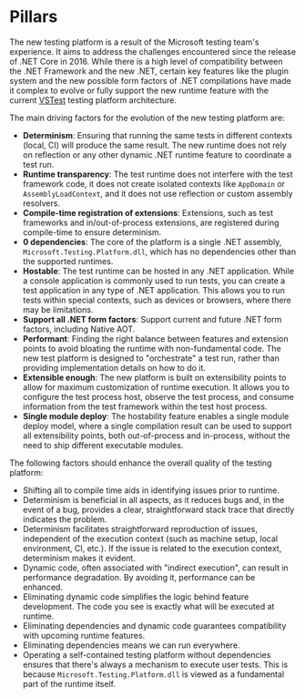 # Pillars

The new testing platform is a result of the Microsoft testing team's experience. It aims to address the challenges encountered since the release of .NET Core in 2016. While there is a high level of compatibility between the .NET Framework and the new .NET, certain key features like the plugin system and the new possible form factors of .NET compilations have made it complex to evolve or fully support the new runtime feature with the current [VSTest](https://github.com/microsoft/vstest) testing platform architecture.

The main driving factors for the evolution of the new testing platform are:

* **Determinism**: Ensuring that running the same tests in different contexts (local, CI) will produce the same result. The new runtime does not rely on reflection or any other dynamic .NET runtime feature to coordinate a test run.
* **Runtime transparency**: The test runtime does not interfere with the test framework code, it does not create isolated contexts like `AppDomain` or `AssemblyLoadContext`, and it does not use reflection or custom assembly resolvers.
* **Compile-time registration of extensions**: Extensions, such as test frameworks and in/out-of-process extensions, are registered during compile-time to ensure determinism.
* **0 dependencies**: The core of the platform is a single .NET assembly, `Microsoft.Testing.Platform.dll`, which has no dependencies other than the supported runtimes.
* **Hostable**: The test runtime can be hosted in any .NET application. While a console application is commonly used to run tests, you can create a test application in any type of .NET application. This allows you to run tests within special contexts, such as devices or browsers, where there may be limitations.
* **Support all .NET form factors**: Support current and future .NET form factors, including Native AOT.
* **Performant**: Finding the right balance between features and extension points to avoid bloating the runtime with non-fundamental code. The new test platform is designed to "orchestrate" a test run, rather than providing implementation details on how to do it.
* **Extensible enough**: The new platform is built on extensibility points to allow for maximum customization of runtime execution. It allows you to configure the test process host, observe the test process, and consume information from the test framework within the test host process.
* **Single module deploy**: The hostability feature enables a single module deploy model, where a single compilation result can be used to support all extensibility points, both out-of-process and in-process, without the need to ship different executable modules.

The following factors should enhance the overall quality of the testing platform:

* Shifting all to compile time aids in identifying issues prior to runtime.
* Determinism is beneficial in all aspects, as it reduces bugs and, in the event of a bug, provides a clear, straightforward stack trace that directly indicates the problem.
* Determinism facilitates straightforward reproduction of issues, independent of the execution context (such as machine setup, local environment, CI, etc.). If the issue is related to the execution context, determinism makes it evident.
* Dynamic code, often associated with "indirect execution", can result in performance degradation. By avoiding it, performance can be enhanced.
* Eliminating dynamic code simplifies the logic behind feature development. The code you see is exactly what will be executed at runtime.
* Eliminating dependencies and dynamic code guarantees compatibility with upcoming runtime features.
* Eliminating dependencies means we can run everywhere.
* Operating a self-contained testing platform without dependencies ensures that there's always a mechanism to execute user tests. This is because `Microsoft.Testing.Platform.dll` is viewed as a fundamental part of the runtime itself.
